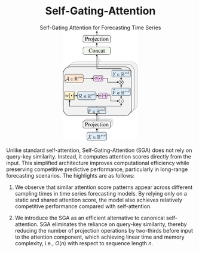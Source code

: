 <div align="center">
  
# Self-Gating-Attention
Self-Gating Attention for Forecasting Time Series
<img src="https://github.com/DezhengWang/Self-Gating-Attention/blob/main/alpha_v.png" alt="Self-gating attention mechanism." width="200" />

</div>

Unlike standard self-attention, Self-Gating-Attention (SGA) does not rely on query-key similarity. Instead, it computes attention scores directly from the input. This simplified architecture improves computational efficiency while preserving competitive predictive performance, particularly in long-range forecasting scenarios. The highlights are as follows:

1) We observe that similar attention score patterns appear across different sampling times in time series forecasting models. By relying only on a static and shared attention score, the model also achieves relatively competitive performance compared with self-attention.

2) We introduce the SGA as an efficient alternative to canonical self-attention. SGA eliminates the reliance on query-key similarity, thereby reducing the number of projection operations by two-thirds before input to the attention component, which achieving linear time and memory complexity, i.e., $O(n)$ with respect to sequence length $n$.

